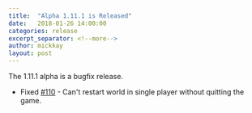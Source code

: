 ```yaml
---
title:  "Alpha 1.11.1 is Released"
date:   2018-01-26 14:00:00
categories: release
excerpt_separator: <!--more-->
author: mickkay
layout: post
---
```

The 1.11.1 alpha is a bugfix release.
<!--more-->

* Fixed [#110](https://github.com/wizards-of-lua/wizards-of-lua/issues/110) - Can't restart world in single player without quitting the game.
